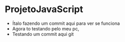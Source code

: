 # ProjetoJavaScript
- Ítalo fazendo um commit aqui para ver se funciona
- Agora to testando pelo meu pc, 
- Testando um commit aqui git 
